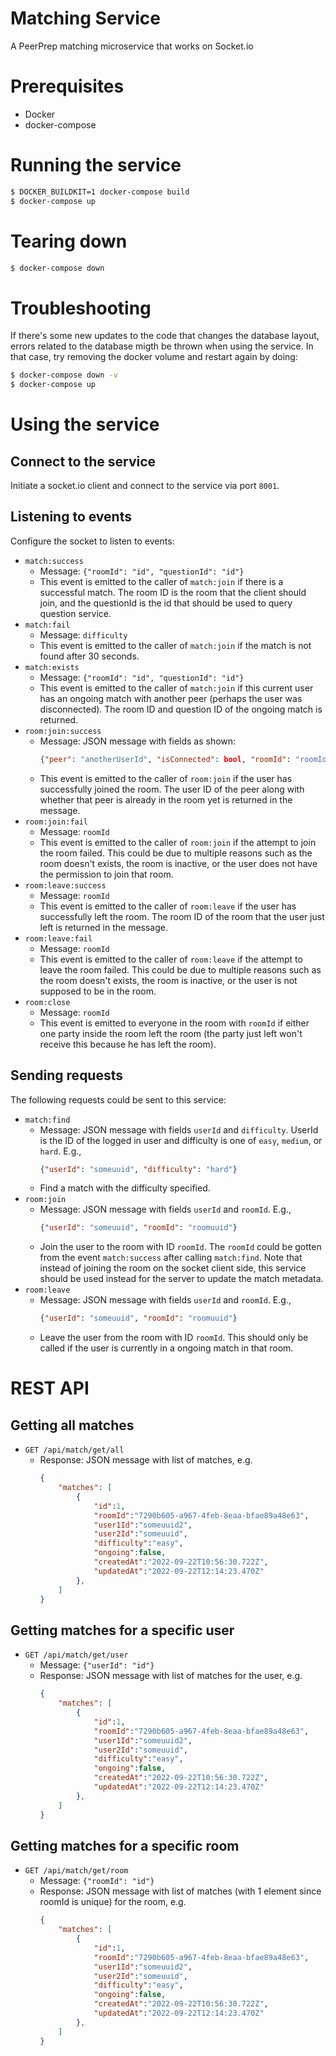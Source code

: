 # Matching Service
A PeerPrep matching microservice that works on Socket.io

# Prerequisites
- Docker
- docker-compose

# Running the service
```sh
$ DOCKER_BUILDKIT=1 docker-compose build
$ docker-compose up
```

# Tearing down
```sh
$ docker-compose down
```

# Troubleshooting
If there's some new updates to the code that changes the database layout, errors related to the database migth be thrown when using the service. In that case, try removing the docker volume and restart again by doing:
```sh
$ docker-compose down -v
$ docker-compose up
```

# Using the service
## Connect to the service
Initiate a socket.io client and connect to the service via port `8001`. 

## Listening to events
Configure the socket to listen to events: 
- `match:success` 
    - Message: `{"roomId": "id", "questionId": "id"}`
    - This event is emitted to the caller of `match:join` if there is a successful match. The room ID is the room that the client should join, and the questionId is the id that should be used to query question service.
- `match:fail`
    - Message: `difficulty`
    - This event is emitted to the caller of `match:join` if the match is not found after 30 seconds.
- `match:exists`
    - Message: `{"roomId": "id", "questionId": "id"}`
    - This event is emitted to the caller of `match:join` if this current user has an ongoing match with another peer (perhaps the user was disconnected). The room ID and question ID of the ongoing match is returned. 
- `room:join:success`
    - Message: JSON message with fields as shown:  
        ```json
        {"peer": "anotherUserId", "isConnected": bool, "roomId": "roomId", "difficulty": "difficulty"}
        ```
    - This event is emitted to the caller of `room:join` if the user has successfully joined the room. The user ID of the peer along with whether that peer is already in the room yet is returned in the message.
- `room:join:fail`
    - Message: `roomId`
    - This event is emitted to the caller of `room:join` if the attempt to join the room failed. This could be due to multiple reasons such as the room doesn't exists, the room is inactive, or the user does not have the permission to join that room.
- `room:leave:success`
    - Message: `roomId`
    - This event is emitted to the caller of `room:leave` if the user has successfully left the room. The room ID of the room that the user just left is returned in the message.
- `room:leave:fail`
    - Message: `roomId`
    - This event is emitted to the caller of `room:leave` if the attempt to leave the room failed. This could be due to multiple reasons such as the room doesn't exists, the room is inactive, or the user is not supposed to be in the room.
- `room:close`
    - Message: `roomId`
    - This event is emitted to everyone in the room with `roomId` if either one party inside the room left the room (the party just left won't receive this because he has left the room). 

## Sending requests
The following requests could be sent to this service:
- `match:find` 
    - Message: JSON message with fields `userId` and `difficulty`. UserId is the ID of the logged in user and difficulty is one of `easy`, `medium`, or `hard`. E.g.,
        ```json
        {"userId": "someuuid", "difficulty": "hard"}
        ```
    - Find a match with the difficulty specified.
- `room:join`
    - Message: JSON message with fields `userId` and `roomId`. E.g.,
        ```json
        {"userId": "someuuid", "roomId": "roomuuid"}
        ```
    - Join the user to the room with ID `roomId`. The `roomId` could be gotten from the event `match:success` after calling `match:find`. Note that instead of joining the room on the socket client side, this service should be used instead for the server to update the match metadata.
- `room:leave`
    - Message: JSON message with fields `userId` and `roomId`. E.g.,
        ```json
        {"userId": "someuuid", "roomId": "roomuuid"}
        ```
    - Leave the user from the room with ID `roomId`. This should only be called if the user is currently in a ongoing match in that room.

# REST API
## Getting all matches
- `GET /api/match/get/all`
    - Response: JSON message with list of matches, e.g.
        ```json
        {
            "matches": [
                {
                    "id":1,
                    "roomId":"7290b605-a967-4feb-8eaa-bfae89a48e63",
                    "user1Id":"someuuid2",
                    "user2Id":"someuuid",
                    "difficulty":"easy",
                    "ongoing":false,
                    "createdAt":"2022-09-22T10:56:30.722Z",
                    "updatedAt":"2022-09-22T12:14:23.470Z"
                },
            ]
        }
        ```

## Getting matches for a specific user
- `GET /api/match/get/user`
    - Message: `{"userId": "id"}`
    - Response: JSON message with list of matches for the user, e.g.
        ```json
        {
            "matches": [
                {
                    "id":1,
                    "roomId":"7290b605-a967-4feb-8eaa-bfae89a48e63",
                    "user1Id":"someuuid2",
                    "user2Id":"someuuid",
                    "difficulty":"easy",
                    "ongoing":false,
                    "createdAt":"2022-09-22T10:56:30.722Z",
                    "updatedAt":"2022-09-22T12:14:23.470Z"
                },
            ]
        }
        ```

## Getting matches for a specific room
- `GET /api/match/get/room`
    - Message: `{"roomId": "id"}`
    - Response: JSON message with list of matches (with 1 element since roomId is unique) for the room, e.g.
        ```json
        {
            "matches": [
                {
                    "id":1,
                    "roomId":"7290b605-a967-4feb-8eaa-bfae89a48e63",
                    "user1Id":"someuuid2",
                    "user2Id":"someuuid",
                    "difficulty":"easy",
                    "ongoing":false,
                    "createdAt":"2022-09-22T10:56:30.722Z",
                    "updatedAt":"2022-09-22T12:14:23.470Z"
                },
            ]
        }
        ```